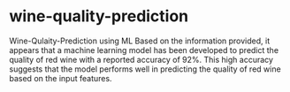 # wine-quality-prediction
Wine-Qulaity-Prediction using ML
Based on the information provided, it appears that a machine learning model has been developed to predict the quality of red wine with a reported accuracy of 92%. This high accuracy suggests that the model performs well in predicting the quality of red wine based on the input features.
